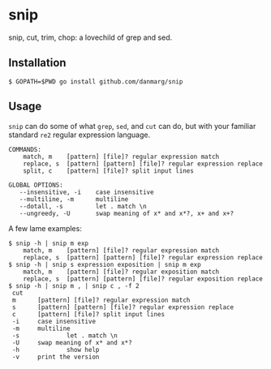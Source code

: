 # snip
snip, cut, trim, chop: a lovechild of grep and sed.

## Installation

```
$ GOPATH=$PWD go install github.com/danmarg/snip
```

## Usage

`snip` can do some of what `grep`, `sed`, and `cut` can do, but with your familiar standard `re2` regular expression language.

```
COMMANDS:
    match, m    [pattern] [file]? regular expression match
    replace, s  [pattern] [pattern] [file]? regular expression replace
    split, c    [pattern] [file]? split input lines

GLOBAL OPTIONS:
   --insensitive, -i    case insensitive
   --multiline, -m      multiline
   --dotall, -s         let . match \n
   --ungreedy, -U       swap meaning of x* and x*?, x+ and x+?
```

A few lame examples:

```
$ snip -h | snip m exp                                                                                             
    match, m    [pattern] [file]? regular expression match
    replace, s  [pattern] [pattern] [file]? regular expression replace
$ snip -h | snip s expression exposition | snip m exp                                                              
    match, m    [pattern] [file]? regular exposition match
    replace, s  [pattern] [pattern] [file]? regular exposition replace
$ snip -h | snip m , | snip c , -f 2                                                                               
 cut
 m      [pattern] [file]? regular expression match
 s      [pattern] [pattern] [file]? regular expression replace
 c      [pattern] [file]? split input lines
 -i     case insensitive
 -m     multiline
 -s             let . match \n
 -U     swap meaning of x* and x*?
 -h             show help
 -v     print the version
 ```

